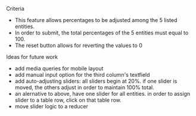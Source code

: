 Criteria

- This feature allows percentages to be adjusted among the 5 listed entities.
- In order to submit, the total percentages of the 5 entities must equal to 100.
- The reset button allows for reverting the values to 0


Ideas for future work

- add media queries for mobile layout
- add manual input option for the third column's textfield
- add auto-adjusting sliders: all sliders begin at 20%.  if one slider is moved, the others adjust in order to maintain 100% total.
- an alernative to above, have one slider for all entities.  in order to assign slider to a table row, click on that table row.
- move slider logic to a reducer

